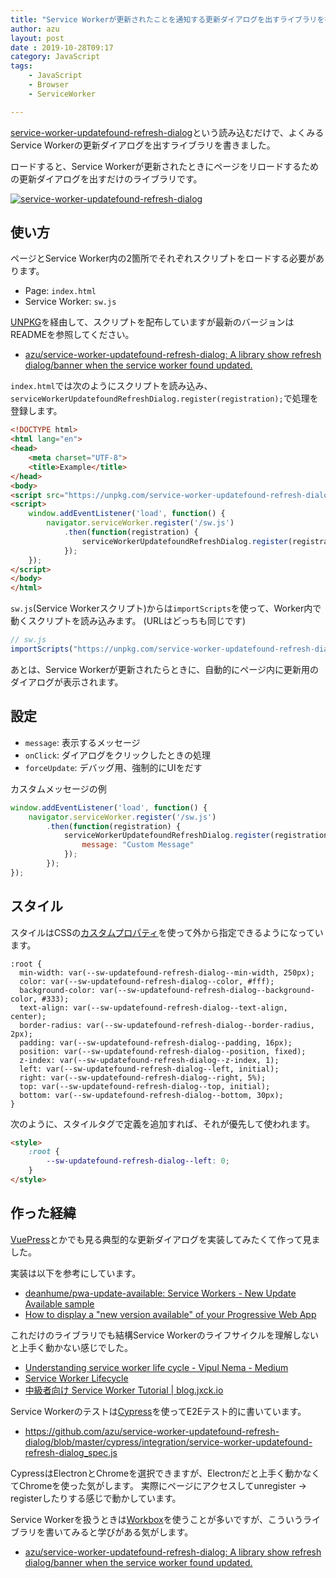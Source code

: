 ```yaml
---
title: "Service Workerが更新されたことを通知する更新ダイアログを出すライブラリを書いた"
author: azu
layout: post
date : 2019-10-28T09:17
category: JavaScript
tags:
    - JavaScript
    - Browser
    - ServiceWorker

---
```


[service-worker-updatefound-refresh-dialog](https://github.com/azu/service-worker-updatefound-refresh-dialog)という読み込むだけで、よくみるService Workerの更新ダイアログを出すライブラリを書きました。

ロードすると、Service Workerが更新されたときにページをリロードするための更新ダイアログを出すだけのライブラリです。

[![service-worker-updatefound-refresh-dialog](https://efcl.info/wp-content/uploads/2019/10/28-1572222073.png)](https://github.com/azu/service-worker-updatefound-refresh-dialog)

## 使い方

ページとService Worker内の2箇所でそれぞれスクリプトをロードする必要があります。

- Page: `index.html`
- Service Worker: `sw.js`

[UNPKG](https://unpkg.com/)を経由して、スクリプトを配布していますが最新のバージョンはREADMEを参照してください。

- [azu/service-worker-updatefound-refresh-dialog: A library show refresh dialog/banner when the service worker found updated.](https://github.com/azu/service-worker-updatefound-refresh-dialog)


`index.html`では次のようにスクリプトを読み込み、`serviceWorkerUpdatefoundRefreshDialog.register(registration);`で処理を登録します。

```html
<!DOCTYPE html>
<html lang="en">
<head>
    <meta charset="UTF-8">
    <title>Example</title>
</head>
<body>
<script src="https://unpkg.com/service-worker-updatefound-refresh-dialog@1.1.0/dist/service-worker-updatefound-refresh-dialog.umd.js"></script>
<script>
    window.addEventListener('load', function() {
        navigator.serviceWorker.register('/sw.js')
            .then(function(registration) {
                serviceWorkerUpdatefoundRefreshDialog.register(registration);
            });
    });
</script>
</body>
</html>
```

`sw.js`(Service Workerスクリプト)からは`importScripts`を使って、Worker内で動くスクリプトを読み込みます。
(URLはどっちも同じです)

```js
// sw.js
importScripts("https://unpkg.com/service-worker-updatefound-refresh-dialog@1.1.0/dist/service-worker-updatefound-refresh-dialog.umd.js");
```

あとは、Service Workerが更新されたらときに、自動的にページ内に更新用のダイアログが表示されます。

## 設定

- `message`: 表示するメッセージ
- `onClick`: ダイアログをクリックしたときの処理
- `forceUpdate`: デバッグ用、強制的にUIをだす

カスタムメッセージの例

```js
window.addEventListener('load', function() {
    navigator.serviceWorker.register('/sw.js')
        .then(function(registration) {
            serviceWorkerUpdatefoundRefreshDialog.register(registration, {
                message: "Custom Message"
            });
        });
});
```

## スタイル

スタイルはCSSの[カスタムプロパティ](https://developer.mozilla.org/ja/docs/Web/CSS/--*)を使って外から指定できるようになっています。

```
:root {
  min-width: var(--sw-updatefound-refresh-dialog--min-width, 250px);
  color: var(--sw-updatefound-refresh-dialog--color, #fff);
  background-color: var(--sw-updatefound-refresh-dialog--background-color, #333);
  text-align: var(--sw-updatefound-refresh-dialog--text-align, center);
  border-radius: var(--sw-updatefound-refresh-dialog--border-radius, 2px);
  padding: var(--sw-updatefound-refresh-dialog--padding, 16px);
  position: var(--sw-updatefound-refresh-dialog--position, fixed);
  z-index: var(--sw-updatefound-refresh-dialog--z-index, 1);
  left: var(--sw-updatefound-refresh-dialog--left, initial);
  right: var(--sw-updatefound-refresh-dialog--right, 5%);
  top: var(--sw-updatefound-refresh-dialog--top, initial);
  bottom: var(--sw-updatefound-refresh-dialog--bottom, 30px);
}
```

次のように、スタイルタグで定義を追加すれば、それが優先して使われます。

```html
<style>
    :root {
        --sw-updatefound-refresh-dialog--left: 0;
    }
</style>
```

## 作った経緯

[VuePress](https://vuepress.vuejs.org/)とかでも見る典型的な更新ダイアログを実装してみたくて作って見ました。

実装は以下を参考にしています。

* [deanhume/pwa-update-available: Service Workers - New Update Available sample](https://github.com/deanhume/pwa-update-available)
* [How to display a "new version available" of your Progressive Web App](https://deanhume.com/displaying-a-new-version-available-progressive-web-app/)

これだけのライブラリでも結構Service Workerのライフサイクルを理解しないと上手く動かない感じでした。

* [Understanding service worker life cycle - Vipul Nema - Medium](https://medium.com/@vipulnema2610/understanding-service-worker-life-cycle-b6580aa4eb50)
* [Service Worker Lifecycle](http://slides.com/laco/2017-09-14_sw-lifecycle#/)
* [中級者向け Service Worker Tutorial | blog.jxck.io](https://blog.jxck.io/entries/2016-04-24/service-worker-tutorial.html)

Service Workerのテストは[Cypress](https://www.cypress.io/)を使ってE2Eテスト的に書いています。

- <https://github.com/azu/service-worker-updatefound-refresh-dialog/blob/master/cypress/integration/service-worker-updatefound-refresh-dialog_spec.js>

CypressはElectronとChromeを選択できますが、Electronだと上手く動かなくてChromeを使った気がします。
実際にページにアクセスしてunregister -> registerしたりする感じで動かしています。

Service Workerを扱うときは[Workbox](https://developers.google.com/web/tools/workbox)を使うことが多いですが、こういうライブラリを書いてみると学びがある気がします。

- [azu/service-worker-updatefound-refresh-dialog: A library show refresh dialog/banner when the service worker found updated.](https://github.com/azu/service-worker-updatefound-refresh-dialog)
